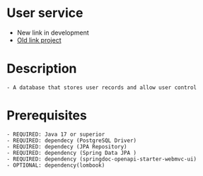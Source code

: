 # User service
- New link in development
- [Old link project](https://youtu.be/SwSkE3M9-kI)

# Description
	- A database that stores user records and allow user control

# Prerequisites
	- REQUIRED: Java 17 or superior
    - REQUIRED: dependecy (PostgreSQL Driver)
    - REQUIRED: dependecy (JPA Repository)
    - REQUIRED: dependency (Spring Data JPA )
    - REQUIRED: dependency (springdoc-openapi-starter-webmvc-ui)
	- OPTIONAL: dependency(lombook)
